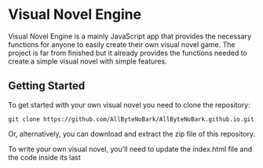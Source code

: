 # Visual Novel Engine

Visual Novel Engine is a mainly JavaScript app that provides the necessary functions for anyone to easily create their own visual novel game.
The project is far from finished but it already provides the functions needed to create a simple visual novel with simple features.

## Getting Started

To get started with your own visual novel you need to clone the repository:
```
git clone https://github.com/AllByteNoBark/AllByteNoBark.github.io.git
```
Or, alternatively, you can download and extract the zip file of this repository.

To write your own visual novel, you'll need to update the index.html file and the code inside its last <script> tag.

### Sample

There are already images and audio files included inside the assets folder, and a simple short story in index.html as an example.

## Built With

  - JavaScript, HTML and CSS only.

## Author

  - **AllByteNoBark**

## License

This project is licensed under the MIT license - see [LICENSE.md](LICENSE.md) file for details.